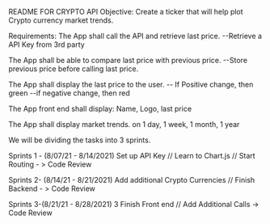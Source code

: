 README FOR CRYPTO API
Objective: Create a ticker that will help plot Crypto currency market trends.

Requirements:
The App shall call the API and retrieve last price.
--Retrieve a API Key from 3rd party

The App shall be able to compare last price with previous price.
--Store previous price before calling last price.

The App shall display the last price to the user.
-- If Positive change, then green
--if negative change, then red

The App front end shall display:
Name, Logo, last price

The App shall display market trends.
on 1 day, 1 week, 1 month, 1 year

We will be dividing the tasks into 3 sprints. 

Sprints 1 - (8/07/21 - 8/14/2021)
Set up API Key // Learn to Chart.js // Start Routing - > Code Review

Sprints 2- (8/14/21 - 8/21/2021)
Add additional Crypto Currencies // Finish Backend - > Code Review

Sprints 3-(8/21/21 - 8/28/2021)
3 Finish Front end // Add Additional Calls -> Code Review
